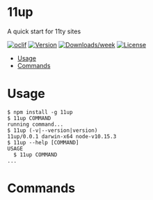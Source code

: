 11up
====

A quick start for 11ty sites

[![oclif](https://img.shields.io/badge/cli-oclif-brightgreen.svg)](https://oclif.io)
[![Version](https://img.shields.io/npm/v/11up.svg)](https://npmjs.org/package/11up)
[![Downloads/week](https://img.shields.io/npm/dw/11up.svg)](https://npmjs.org/package/11up)
[![License](https://img.shields.io/npm/l/11up.svg)](https://github.com/philhawksworth/11up/blob/master/package.json)

<!-- toc -->
* [Usage](#usage)
* [Commands](#commands)
<!-- tocstop -->
# Usage
<!-- usage -->
```sh-session
$ npm install -g 11up
$ 11up COMMAND
running command...
$ 11up (-v|--version|version)
11up/0.0.1 darwin-x64 node-v10.15.3
$ 11up --help [COMMAND]
USAGE
  $ 11up COMMAND
...
```
<!-- usagestop -->
# Commands
<!-- commands -->

<!-- commandsstop -->
